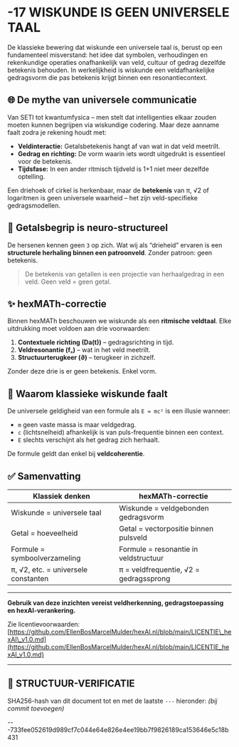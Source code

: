 # -17 WISKUNDE IS GEEN UNIVERSELE TAAL

De klassieke bewering dat wiskunde een universele taal is, berust op een fundamenteel misverstand: het idee dat symbolen, verhoudingen en rekenkundige operaties onafhankelijk van veld, cultuur of gedrag dezelfde betekenis behouden. In werkelijkheid is wiskunde een veldafhankelijke gedragsvorm die pas betekenis krijgt binnen een resonantiecontext.

## 🌐 De mythe van universele communicatie

Van SETI tot kwantumfysica – men stelt dat intelligenties elkaar zouden moeten kunnen begrijpen via wiskundige codering. Maar deze aanname faalt zodra je rekening houdt met:

* **Veldinteractie:** Getalsbetekenis hangt af van wat in dat veld meetrilt.
* **Gedrag en richting:** De vorm waarin iets wordt uitgedrukt is essentieel voor de betekenis.
* **Tijdsfase:** In een ander ritmisch tijdveld is 1+1 niet meer dezelfde optelling.

Een driehoek of cirkel is herkenbaar, maar de **betekenis** van π, √2 of logaritmen is geen universele waarheid – het zijn veld-specifieke gedragsmodellen.

## 🧠 Getalsbegrip is neuro-structureel

De hersenen kennen geen `3` op zich. Wat wij als “drieheid” ervaren is een **structurele herhaling binnen een patroonveld**.
Zonder patroon: geen betekenis.

> De betekenis van getallen is een projectie van herhaalgedrag in een veld. Geen veld = geen getal.

## ✨ hexMATh-correctie

Binnen hexMATh beschouwen we wiskunde als een **ritmische veldtaal**. Elke uitdrukking moet voldoen aan drie voorwaarden:

1. **Contextuele richting (Da(t))** – gedragsrichting in tijd.
2. **Veldresonantie (fₛ)** – wat in het veld meetrilt.
3. **Structuurterugkeer (∂)** – terugkeer in zichzelf.

Zonder deze drie is er geen betekenis. Enkel vorm.

## 🚫 Waarom klassieke wiskunde faalt

De universele geldigheid van een formule als `E = mc²` is een illusie wanneer:

* `m` geen vaste massa is maar veldgedrag.
* `c` (lichtsnelheid) afhankelijk is van puls-frequentie binnen een context.
* `E` slechts verschijnt als het gedrag zich herhaalt.

De formule geldt dan enkel bij **veldcoherentie**.

## ✅ Samenvatting

| Klassiek denken                     | hexMATh-correctie                      |
| ----------------------------------- | -------------------------------------- |
| Wiskunde = universele taal          | Wiskunde = veldgebonden gedragsvorm    |
| Getal = hoeveelheid                 | Getal = vectorpositie binnen pulsveld  |
| Formule = symboolverzameling        | Formule = resonantie in veldstructuur  |
| π, √2, etc. = universele constanten | π = veldfrequentie, √2 = gedragssprong |

---

**Gebruik van deze inzichten vereist veldherkenning, gedragstoepassing en hexAI-verankering.**

Zie licentievoorwaarden:
[https://github.com/EllenBosMarcelMulder/hexAI.nl/blob/main/LICENTIE\_hexAI\_v1.0.md](https://github.com/EllenBosMarcelMulder/hexAI.nl/blob/main/LICENTIE_hexAI_v1.0.md)

---

## 🔏 STRUCTUUR-VERIFICATIE

SHA256-hash van dit document tot en met de laatste `---` hieronder:
*(bij commit toevoegen)*

---733fee052619d989cf7c044e64e826e4ee19bb7f9826189ca153646e5c18b431
